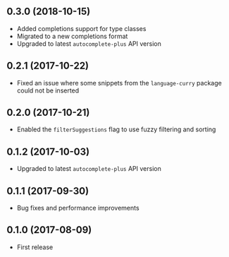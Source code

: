 ## 0.3.0 (2018-10-15)

* Added completions support for type classes
* Migrated to a new completions format
* Upgraded to latest `autocomplete-plus` API version

## 0.2.1 (2017-10-22)

* Fixed an issue where some snippets from the `language-curry` package could not be inserted

## 0.2.0 (2017-10-21)

* Enabled the `filterSuggestions` flag to use fuzzy filtering and sorting

## 0.1.2 (2017-10-03)

* Upgraded to latest `autocomplete-plus` API version

## 0.1.1 (2017-09-30)

* Bug fixes and performance improvements

## 0.1.0 (2017-08-09)

* First release